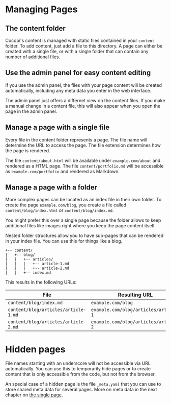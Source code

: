 Managing Pages
===

## The content folder

Cocopi's content is managed with static files contained in your `content` folder. To add content, just add a file to this directory. A page can either be created with a single file, or with a single folder that can contain any number of additional files.

## Use the admin panel for easy content editing

If you use the admin panel, the files with your page content will be created automatically, including any meta data you enter in the web interface.

The admin panel just offers a differnet view on the content files. If you make a manual change in a content file, this will also appear when you open the page in the admin panel.

## Manage a page with a single file

Every file in the content folder represents a page. The file name will determine the URL to access the page. The file extension determines how the page is rendered.

The file `content/about.html` will be available under `example.com/about` and rendered as a HTML page. The file `content/portfolio.md` will be accessible as `example.com/portfolio` and rendered as Markdown.

## Manage a page with a folder

More complex pages can be located as an index file in their own folder. To create the page `example.com/blog`, you create a file called `content/blog/index.html` or `content/blog/index.md`.

You might prefer this over a single page because the folder allows to keep additional files like images right where you keep the page content itself.

Nested folder structures allow you to have sub-pages that can be rendered in your index file. You can use this for things like a blog.

```
+-- content/
|   +-- blog/
|   |   +-- articles/
|   |   |   +-- article-1.md
|   |   |   +-- article-2.md
|   |   +-- index.md
```

This results in the following URLs:

| File      | Resulting URL                |
|-----------|------------------------------|
| `content/blog/index.md` | `example.com/blog`                |
| `content/blog/articles/article-1.md` | `example.com/blog/articles/article-1`               |
| `content/blog/articles/article-2.md` | `example.com/blog/articles/article-2`               |

# Hidden pages

File names starting with an underscore will not be accessible via URL automatically. You can use this to temporarily hide pages or to create content that is only accessible from the code, but not from the browser.

An special case of a hidden page is the file `_meta.yaml` that you can use to store shared meta data for several pages. More on meta data in the next chapter on [the single page](page.md).
